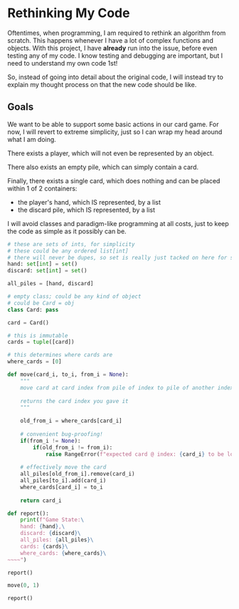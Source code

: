 # Rethinking My Code
Oftentimes, when programming, I am required to rethink an algorithm from scratch. This happens whenever I have a lot of complex functions and objects. With this project, I have **already** run into the issue, before even testing any of my code. I know testing and debugging are important, but I need to understand my own code 1st!

So, instead of going into detail about the original code, I will instead try to explain my thought process on that the new code should be like.

## Goals
We want to be able to support some basic actions in our card game. For now, I will revert to extreme simplicity, just so I can wrap my head around what I am doing.

There exists a player, which will not even be represented by an object.

There also exists an empty pile, which can simply contain a card.

Finally, there exists a single card, which does nothing and can be placed within 1 of 2 containers:
* the player's hand, which IS represented, by a list
* the discard pile, which IS represented, by a list

I will avoid classes and paradigm-like programming at all costs, just to keep the code as simple as it possibly can be.

```py
# these are sets of ints, for simplicity
# these could be any ordered list[int]
# there will never be dupes, so set is really just tacked on here for semantic reasons
hand: set[int] = set()
discard: set[int] = set()

all_piles = [hand, discard]

# empty class; could be any kind of object
# could be Card = obj
class Card: pass

card = Card()

# this is immutable
cards = tuple([card])

# this determines where cards are
where_cards = [0]

def move(card_i, to_i, from_i = None):
    """
    move card at card index from pile of index to pile of another index
    
    returns the card index you gave it
    """
    
    old_from_i = where_cards[card_i]
    
    # convenient bug-proofing!
    if(from_i != None):
        if(old_from_i != from_i):
            raise RangeError(f"expected card @ index: {card_i} to be located in pile # {from_i}, but found that it was actually in pile # {old_from_i}")
    
    # effectively move the card
    all_piles[old_from_i].remove(card_i)
    all_piles[to_i].add(card_i)
    where_cards[card_i] = to_i
    
    return card_i

def report():
    print(f"Game State:\
    hand: {hand},\
    discard: {discard}\
    all_piles: {all_piles}\
    cards: {cards}\
    where_cards: {where_cards}\
~~~~")

report()

move(0, 1)

report()

```


